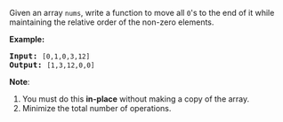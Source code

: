 <div class="notranslate"><p>Given an array <code>nums</code>, write a function to move all <code>0</code>'s to the end of it while maintaining the relative order of the non-zero elements.</p>

<p><b>Example:</b></p>

<pre><b>Input:</b> <code>[0,1,0,3,12]</code>
<b>Output:</b> <code>[1,3,12,0,0]</code></pre>

<p><b>Note</b>:</p>

<ol>
	<li>You must do this <b>in-place</b> without making a copy of the array.</li>
	<li>Minimize the total number of operations.</li>
</ol></div>